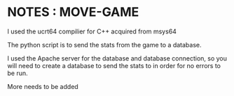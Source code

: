 # NOTES : MOVE-GAME

I used the ucrt64 compilier for C++ acquired from msys64

The python script is to send the stats from the game to
a database. 

I used the Apache server for the database and database connection,
so you will need to create a database to send the stats to in order for
no errors to be run. 

More needs to be added
